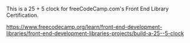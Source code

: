 This is a 25 + 5 clock for freeCodeCamp.com's Front End Library Certification.

https://www.freecodecamp.org/learn/front-end-development-libraries/front-end-development-libraries-projects/build-a-25--5-clock